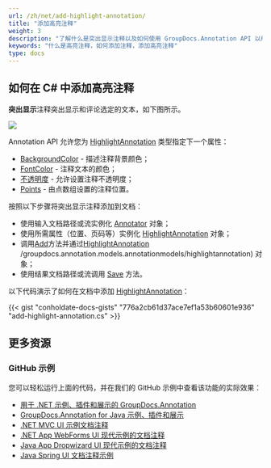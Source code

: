 ```yaml
---
url: /zh/net/add-highlight-annotation/
title: "添加高亮注释"
weight: 3
description: "了解什么是突出显示注释以及如何使用 GroupDocs.Annotation API 以编程方式将其添加到文档中，该 API 是 Conholdate.Total for .NET 的一部分。"
keywords: "什么是高亮注释，如何添加注释，添加高亮注释"
type: docs
---
```


## 如何在 C# 中添加高亮注释

**突出显示**注释突出显示和评论选定的文本，如下图所示。

![](annotation/net/images/add-highlight-annotation.png)

Annotation API 允许您为 [HighlightAnnotation](https://apireference.groupdocs.com/net/annotation/groupdocs.annotation.models.annotationmodels/highlightannotation) 类型指定下一个属性：

* [BackgroundColor](https://apireference.groupdocs.com/annotation/net/groupdocs.annotation.models.annotationmodels/areaannotation/properties/backgroundcolor) - 描述注释背景颜色；
* [FontColor](https://apireference.groupdocs.com/annotation/net/groupdocs.annotation.models.annotationmodels/linkannotation/properties/fontcolor) - 注释文本的颜色；
* [不透明度](https://apireference.groupdocs.com/annotation/net/groupdocs.annotation.models.annotationmodels/areaannotation/properties/opacity) - 允许设置注释不透明度；
* [Points](https://apireference.groupdocs.com/annotation/net/groupdocs.annotation.models.annotationmodels/linkannotation/properties/points) - 由点数组设置的注释位置。

按照以下步骤将突出显示注释添加到文档：

* 使用输入文档路径或流实例化 [Annotator](https://apireference.groupdocs.com/net/annotation/groupdocs.annotation/annotator) 对象；
* 使用所需属性（位置、页码等）实例化 [HighlightAnnotation](https://apireference.groupdocs.com/net/annotation/groupdocs.annotation.models.annotationmodels/highlightannotation) 对象；
* 调用[Add](https://apireference.groupdocs.com/net/annotation/groupdocs.annotation/annotator/methods/add)方法并通过[HighlightAnnotation](https://apireference.groupdocs.com/net/annotation) /groupdocs.annotation.models.annotationmodels/highlightannotation) 对象；
* 使用结果文档路径或流调用 [Save](https://apireference.groupdocs.com/net/annotation/groupdocs.annotation/annotator/methods/save/index) 方法。
      



    



以下代码演示了如何在文档中添加 [HighlightAnnotation](https://apireference.groupdocs.com/net/annotation/groupdocs.annotation.models.annotationmodels/highlightannotation)：

{{< gist "conholdate-docs-gists" "776a2cb61d37ace7ef1a53b60601e936" "add-highlight-annotation.cs" >}}

## 更多资源
### GitHub 示例
您可以轻松运行上面的代码，并在我们的 GitHub 示例中查看该功能的实际效果：

* [用于 .NET 示例、插件和展示的 GroupDocs.Annotation](https://github.com/groupdocs-annotation/GroupDocs.Annotation-for-.NET)
* [GroupDocs.Annotation for Java 示例、插件和展示](https://github.com/groupdocs-annotation/GroupDocs.Annotation-for-Java)
* [.NET MVC UI 示例文档注释](https://github.com/groupdocs-annotation/GroupDocs.Annotation-for-.NET-MVC)
* [.NET App WebForms UI 现代示例的文档注释](https://github.com/groupdocs-annotation/GroupDocs.Annotation-for-.NET-WebForms)
* [Java App Dropwizard UI 现代示例的文档注释](https://github.com/groupdocs-annotation/GroupDocs.Annotation-for-Java-Dropwizard)
* [Java Spring UI 文档注释示例](https://github.com/groupdocs-annotation/GroupDocs.Annotation-for-Java-Spring)
    





